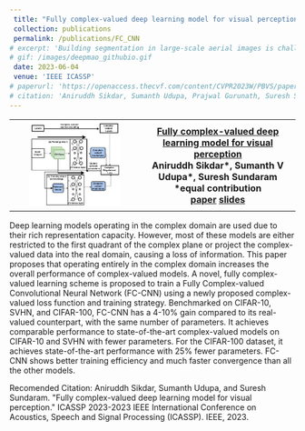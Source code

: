```yaml
---
 title: "Fully complex-valued deep learning model for visual perception"
 collection: publications
 permalink: /publications/FC_CNN
# excerpt: 'Building segmentation in large-scale aerial images is challenging, especially for small buildings in dense and cluttered urban environments. Complex building structures with highly varied geometric footprints pose an additional challenge for the building segmentation task in satellite imagery. In this work, we propose to tackle the issue of detecting and segmenting small and complex-shaped buildings in Electro-Optical (EO) and SAR satellite imagery. A novel architecture Deep Multi-scale Aware Overcomplete Network (DeepMAO), is proposed that comprises an overcomplete branch that focuses on fine structural features and an undercomplete (U-Net) branch tasked to focus on coarse, semantic-rich features. Additionally, a novel self-regulating augmentation strategy, Loss-Mix, is proposed to increase pixel representation of misclassified pixels. DeepMAO is simple and efficient in accurately identifying small and geometrically complex buildings. Experimental results on SpaceNet 6 dataset, on both EO and SAR modalities, and the INRIA dataset show that DeepMAO achieves state-ofthe-art building segmentation performance, including small and complex-shaped buildings with a negligible increase in the parameter count. In addition, the presence of the overcomplete branch in DeepMAO helps in handling the speckle noise present in the SAR image modality.'
# gif: /images/deepmao_githubio.gif
 date: 2023-06-04
 venue: 'IEEE ICASSP'
# paperurl: 'https://openaccess.thecvf.com/content/CVPR2023W/PBVS/papers Sikdar_DeepMAO_Deep_Multi-Scale_Aware_Overcomplete_Network_for_Building_Segmentation_in_CVPRW_2023_paper.pdf'
# citation: 'Aniruddh Sikdar, Sumanth Udupa, Prajwal Gurunath, Suresh Sundaram; Proceedings of the IEEE/CVF Conference on Computer Vision and Pattern Recognition (CVPR) Workshops, 2023, pp. 487-496.'
---
```


<table style="border-collapse: collapse; border: none; font-size:16px">
<tr style="border: none;">
<th style="border: none;"><img src="/images/ICASSP_githubio.JPG" width="75%" height="75%"/></th>
<th style="border: none; "><a href="https://ieeexplore.ieee.org/document/10095290">Fully complex-valued deep learning model for visual perception</a><br>
Aniruddh Sikdar*, Sumanth V Udupa*, Suresh Sundaram<br>
*equal contribution<br>
<a href="https://ieeexplore.ieee.org/document/10095290">paper</a>   <a href="https://docs.google.com/presentation/d/1aGDeDUuWMhGdBmnHKD2GoxRmmquby0-5/edit?usp=sharing&ouid=104963490925330429223&rtpof=true&sd=true">slides</a><br>

</th>
</tr>
</table>

Deep learning models operating in the complex domain are used due to their rich representation capacity. However, most of these models are either restricted to the first quadrant of the complex plane or project the complex-valued data into the real domain, causing a loss of information. This paper proposes that operating entirely in the complex domain increases the overall performance of complex-valued models. A novel, fully complex-valued learning scheme is proposed to train a Fully Complex-valued Convolutional Neural Network (FC-CNN) using a newly proposed complex-valued loss function and training strategy. Benchmarked on CIFAR-10, SVHN, and CIFAR-100, FC-CNN has a 4-10% gain compared to its real-valued counterpart, with the same number of parameters. It achieves comparable performance to state-of-the-art complex-valued models on CIFAR-10 and SVHN with fewer parameters. For the CIFAR-100 dataset, it achieves state-of-the-art performance with 25% fewer parameters. FC-CNN shows better training efficiency and much faster convergence than all the other models.<br>

Recomended Citation: Aniruddh Sikdar, Sumanth Udupa, and Suresh Sundaram. "Fully complex-valued deep learning model for visual perception." ICASSP 2023-2023 IEEE International Conference on Acoustics, Speech and Signal Processing (ICASSP). IEEE, 2023.
